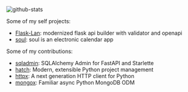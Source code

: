 ![github-stats](https://github-readme-stats.vercel.app/api?username=ischaojie&show_icons=true&theme=buefy&hide=stars&card_width=400)

Some of my self projects:
- [Flask-Lan](https://github.com/ischaojie/flask-lan): modernized flask api builder with validator and openapi
- [soul](https://github.com/ischaojie/soul): soul is an electronic calendar app

Some of my contributions:
- [sqladmin](https://github.com/aminalaee/sqladmin/commits?author=ischaojie): SQLAlchemy Admin for FastAPI and Starlette
- [hatch](https://github.com/pypa/hatch/commits?author=ischaojie): Modern, extensible Python project management
- [httpx](https://github.com/encode/httpx/commits?author=ischaojie): A next generation HTTP client for Python
- [mongox](https://github.com/aminalaee/mongox/commits/main?author=ischaojie): Familiar async Python MongoDB ODM

